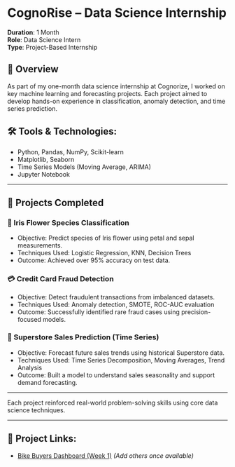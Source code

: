 # CognoRise – Data Science Internship

**Duration**: 1 Month  
**Role**: Data Science Intern  
**Type**: Project-Based Internship  

## 📌 Overview
As part of my one-month data science internship at Cognorize, I worked on key machine learning and forecasting projects. Each project aimed to develop hands-on experience in classification, anomaly detection, and time series prediction.

## 🛠️ Tools & Technologies:
- Python, Pandas, NumPy, Scikit-learn
- Matplotlib, Seaborn
- Time Series Models (Moving Average, ARIMA)
- Jupyter Notebook

---

## 💼 Projects Completed

### 🌸 Iris Flower Species Classification
- Objective: Predict species of Iris flower using petal and sepal measurements.
- Techniques Used: Logistic Regression, KNN, Decision Trees
- Outcome: Achieved over 95% accuracy on test data.

### 💳 Credit Card Fraud Detection
- Objective: Detect fraudulent transactions from imbalanced datasets.
- Techniques Used: Anomaly detection, SMOTE, ROC-AUC evaluation
- Outcome: Successfully identified rare fraud cases using precision-focused models.

### 🛒 Superstore Sales Prediction (Time Series)
- Objective: Forecast future sales trends using historical Superstore data.
- Techniques Used: Time Series Decomposition, Moving Averages, Trend Analysis
- Outcome: Built a model to understand sales seasonality and support demand forecasting.

---

Each project reinforced real-world problem-solving skills using core data science techniques.

---

## 🔗 Project Links:
- [Bike Buyers Dashboard (Week 1)](https://github.com/SwathyKrishna02/Bike_Buyers)
*(Add others once available)*
